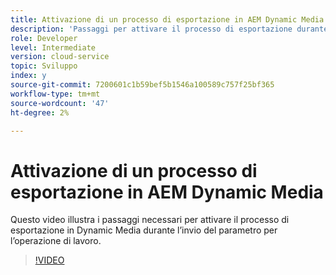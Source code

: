 ```yaml
---
title: Attivazione di un processo di esportazione in AEM Dynamic Media
description: 'Passaggi per attivare il processo di esportazione durante l’operazione di invio del processo in Dynamic Media.  '
role: Developer
level: Intermediate
version: cloud-service
topic: Sviluppo
index: y
source-git-commit: 7200601c1b59bef5b1546a100589c757f25bf365
workflow-type: tm+mt
source-wordcount: '47'
ht-degree: 2%

---
```



# Attivazione di un processo di esportazione in AEM Dynamic Media

Questo video illustra i passaggi necessari per attivare il processo di esportazione in Dynamic Media durante l’invio del parametro per l’operazione di lavoro.

>[!VIDEO](https://video.tv.adobe.com/v/335454?quality=9&learn=on)
